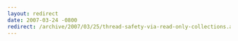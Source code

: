 ```yaml
---
layout: redirect
date: 2007-03-24 -0800
redirect: /archive/2007/03/25/thread-safety-via-read-only-collections.aspx/
---
```

